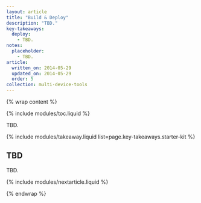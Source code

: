 ```yaml
---
layout: article
title: "Build & Deploy"
description: "TBD."
key-takeaways:
  deploy:
    - TBD.
notes:
  placeholder: 
    - TBD.
article:
  written_on: 2014-05-29
  updated_on: 2014-05-29
  order: 5
collection: multi-device-tools
---
```


{% wrap content %}

{% include modules/toc.liquid %}

TBD.

{% include modules/takeaway.liquid list=page.key-takeaways.starter-kit %}

## TBD

TBD.

{% include modules/nextarticle.liquid %}

{% endwrap %}
